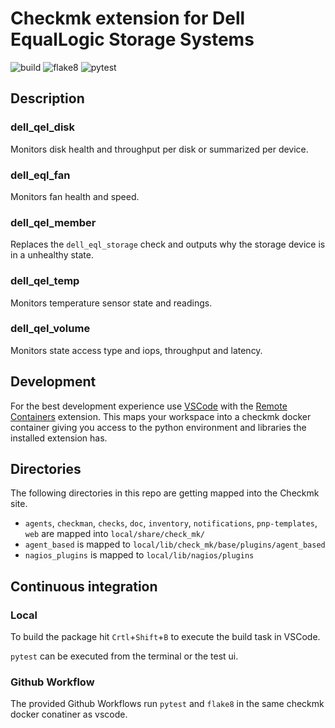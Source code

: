# Checkmk extension for Dell EqualLogic Storage Systems

![build](https://github.com/jiuka/checkmk_phion/workflows/build/badge.svg)
![flake8](https://github.com/jiuka/checkmk_phion/workflows/Lint/badge.svg)
![pytest](https://github.com/jiuka/checkmk_phion/workflows/pytest/badge.svg)

## Description

### dell_qel_disk
Monitors disk health and throughput per disk or summarized per device.

### dell_eql_fan
Monitors fan health and speed.

### dell_qel_member
Replaces the `dell_eql_storage` check and outputs why the storage device is in a unhealthy state.

### dell_qel_temp
Monitors temperature sensor state and readings.

### dell_qel_volume
Monitors state access type and iops, throughput and latency.

## Development

For the best development experience use [VSCode](https://code.visualstudio.com/) with the [Remote Containers](https://marketplace.visualstudio.com/items?itemName=ms-vscode-remote.remote-containers) extension. This maps your workspace into a checkmk docker container giving you access to the python environment and libraries the installed extension has.

## Directories

The following directories in this repo are getting mapped into the Checkmk site.

* `agents`, `checkman`, `checks`, `doc`, `inventory`, `notifications`, `pnp-templates`, `web` are mapped into `local/share/check_mk/`
* `agent_based` is mapped to `local/lib/check_mk/base/plugins/agent_based`
* `nagios_plugins` is mapped to `local/lib/nagios/plugins`

## Continuous integration
### Local

To build the package hit `Crtl`+`Shift`+`B` to execute the build task in VSCode.

`pytest` can be executed from the terminal or the test ui.

### Github Workflow

The provided Github Workflows run `pytest` and `flake8` in the same checkmk docker conatiner as vscode.

